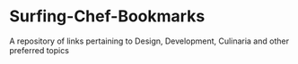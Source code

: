 # Surfing-Chef-Bookmarks
A repository of links pertaining to Design, Development, Culinaria and other preferred topics
